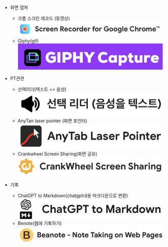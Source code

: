 - 화면 캡쳐
	 - 크롬 스크린 레코드 (동영상)![](screen_recoder.png)
	 - Giphy(gif)
	   ![](giphy.png)


- PT관련
	- 선택리더(텍스트 => 음성)![](text.png)
	- AnyTan laser pointer (화면 포인터)![](laser_pointer.png)
	- Crankwheel Screen Sharing(화면 공유)![](screen_sharing.png)

- 기록
	- ChatGPT to Markdown(chatgpt내용 마크다운으로 변환)![](chatgpt_to_markdown.png)
	- Benote(웹에 기록하기)![](beanote.png)